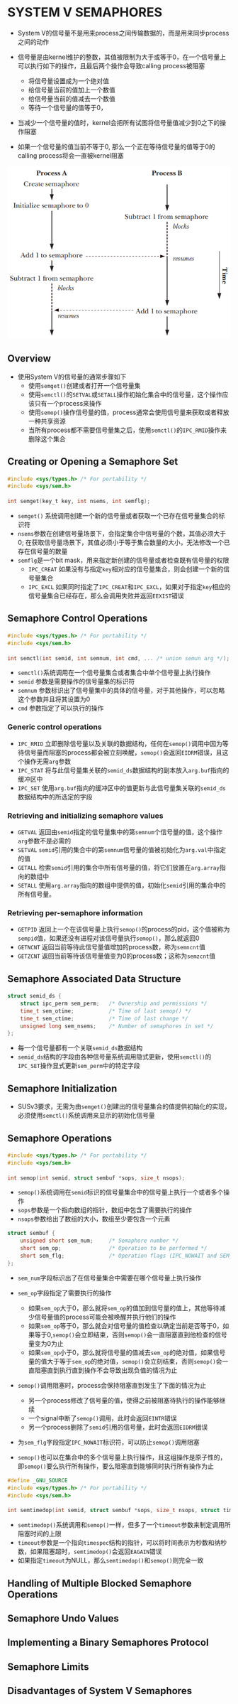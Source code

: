 # SYSTEM V SEMAPHORES

- System V的信号量不是用来process之间传输数据的，而是用来同步process之间的动作
- 信号量是由kernel维护的整数，其值被限制为大于或等于0，在一个信号量上可以执行如下的操作，且最后两个操作会导致calling process被阻塞
	- 将信号量设置成为一个绝对值
	- 给信号量当前的值加上一个数值
	- 给信号量当前的值减去一个数值
	- 等待一个信号量的值等于0，

- 当减少一个信号量的值时，kernel会把所有试图将信号量值减少到0之下的操作阻塞
- 如果一个信号量的值当前不等于0, 那么一个正在等待信号量的值等于0的calling process将会一直被kernel阻塞

![47-1.png](./img/47-1.png)

## Overview

- 使用System V的信号量的通常步骤如下
	- 使用`semget()`创建或者打开一个信号量集
	- 使用`semctl()`的`SETVAL`或`SETALL`操作初始化集合中的信号量，这个操作应该只有一个process来操作
	- 使用`semop()`操作信号量的值，process通常会使用信号量来获取或者释放一种共享资源
	- 当所有process都不需要信号量集之后，使用`semctl()`的`IPC_RMID`操作来删除这个集合

## Creating or Opening a Semaphore Set

```c
#include <sys/types.h> /* For portability */
#include <sys/sem.h>

int semget(key_t key, int nsems, int semflg);
```

- `semget()` 系统调用创建一个新的信号量或者获取一个已存在信号量集合的标识符
- `nsems`参数在创建信号量场景下，会指定集合中信号量的个数，其值必须大于0; 在获取信号量场景下，其值必须小于等于集合数量的大小，无法修改一个已存在信号量的数量
- `semflg`是一个bit mask，用来指定新创建的信号量或者检查既有信号量的权限
	- `IPC_CREAT` 如果没有与指定`key`相对应的信号量集合，则会创建一个新的信号量集合
	- `IPC_EXCL` 如果同时指定了`IPC_CREAT`和`IPC_EXCL`，如果对于指定`key`相应的信号量集合已经存在，那么会调用失败并返回`EEXIST`错误

## Semaphore Control Operations

```c
#include <sys/types.h> /* For portability */
#include <sys/sem.h>

int semctl(int semid, int semnum, int cmd, ... /* union semun arg */);
```

- `semctl()`系统调用在一个信号量集合或者集合中单个信号量上执行操作
- `semid` 参数是需要操作的信号量集的标识符
- `semnum` 参数标识出了信号量集中的具体的信号量，对于其他操作，可以忽略这个参数并且将其设置为0
- `cmd` 参数指定了可以执行的操作

### Generic control operations

- `IPC_RMID` 立即删除信号量以及关联的数据结构，任何在`semop()`调用中因为等待信号量而阻塞的process都会被立刻唤醒，`semop()`会返回`EIDRM`错误，且这个操作无需`arg`参数
- `IPC_STAT` 将与此信号量集关联的`semid_ds`数据结构的副本放入`arg.buf`指向的缓冲区中
- `IPC_SET` 使用`arg.buf`指向的缓冲区中的值更新与此信号量集关联的`semid_ds`数据结构中的所选定的字段

### Retrieving and initializing semaphore values

- `GETVAL` 返回由`semid`指定的信号量集中的第`semnum`个信号量的值，这个操作`arg`参数不是必需的
- `SETVAL` `semid`引用的集合中的第`semnum`信号量的值被初始化为`arg.val`中指定的值
- `GETALL` 检索`semid`引用的集合中所有信号量的值，将它们放置在`arg.array`指向的数组中
- `SETALL` 使用`arg.array`指向的数组中提供的值，初始化`semid`引用的集合中的所有信号量。

### Retrieving per-semaphore information

- `GETPID` 返回上一个在该信号量上执行`semop()`的process的pid，这个值被称为`sempid`值，如果还没有进程对该信号量执行`semop()`，那么就返回0
- `GETNCNT` 返回当前等待此信号量值增加的process数，称为`semncnt`值
- `GETZCNT` 返回当前等待该信号量值变为0的process数；这称为`semzcnt`值

## Semaphore Associated Data Structure

```c
struct semid_ds {   
    struct ipc_perm sem_perm; 	/* Ownership and permissions */   
    time_t sem_otime; 			/* Time of last semop() */
    time_t sem_ctime;			/* Time of last change */
    unsigned long sem_nsems; 	/* Number of semaphores in set */
};
```

- 每一个信号量都有一个关联`semid_ds`数据结构
- `semid_ds`结构的字段由各种信号量系统调用隐式更新，使用`semctl()`的`IPC_SET`操作显式更新`sem_perm`中的特定字段

## Semaphore Initialization

- SUSv3要求，无需为由`semget()`创建出的信号量集合的值提供初始化的实现，必须使用`semctl()`系统调用来显示的初始化信号量

## Semaphore Operations

```c
#include <sys/types.h> /* For portability */
#include <sys/sem.h>

int semop(int semid, struct sembuf *sops, size_t nsops);
```

- `semop()`系统调用在`semid`标识的信号量集合中的信号量上执行一个或者多个操作
- `sops`参数是一个指向数组的指针，数组中包含了需要执行的操作
- `nsops`参数给出了数组的大小，数组至少要包含一个元素

```c
struct sembuf {
	unsigned short sem_num; 	/* Semaphore number */	
    short sem_op; 				/* Operation to be performed */
    short sem_flg; 				/* Operation flags (IPC_NOWAIT and SEM_UNDO) */
};
```

- `sem_num`字段标识出了在信号量集合中需要在哪个信号量上执行操作
- `sem_op`字段指定了需要执行的操作
	- 如果`sem_op`大于0，那么就将`sem_op`的值加到信号量的值上，其他等待减少信号量值的process可能会被唤醒并执行他们的操作
	- 如果`sem_op`等于0，那么就会对信号量的值检查以确定当前是否等于0，如果等于0,`semop()`会立即结束，否则`semop()`会一直阻塞直到他检查的信号量变为0为止
	- 如果`sem_op`小于0，那么就将信号量的值减去`sem_op`的绝对值，如果信号量的值大于等于`sem_op`的绝对值，`semop()`会立刻结束，否则`semop()`会一直阻塞直到执行直到操作不会导致出现负值的情况为止

- `semop()`调用阻塞时，process会保持阻塞直到发生了下面的情况为止
	- 另一个process修改了信号量的值，使得之前被阻塞待执行的操作能够继续
	- 一个signal中断了`semop()`调用，此时会返回`EINTR`错误
	- 另一个process删除了`semid`引用的信号量，此时会返回`EIDRM`错误

- 为`sem_flg`字段指定`IPC_NOWAIT`标识符，可以防止`semop()`调用阻塞
- `semop()`也可以在集合中的多个信号量上执行操作，且这组操作是原子性的，即`semop()`要么执行所有操作，要么阻塞直到能够同时执行所有操作为止

```c
#define _GNU_SOURCE
#include <sys/types.h> /* For portability */
#include <sys/sem.h>

int semtimedop(int semid, struct sembuf *sops, size_t nsops, struct timespec *timeout);
```

- `semtimedop()`系统调用和`semop()`一样，但多了一个`timeout`参数来制定调用所阻塞时间的上限
- `timeout`参数是一个指向`timespec`结构的指针，可以将时间表示为秒数和纳秒数，如果阻塞超时，`semtimedop()`会返回`EAGAIN`错误
- 如果指定`timeout`为NULL，那么`semtimedop()`和`semop()`则完全一致

## Handling of Multiple Blocked Semaphore Operations

## Semaphore Undo Values

## Implementing a Binary Semaphores Protocol

## Semaphore Limits

## Disadvantages of System V Semaphores